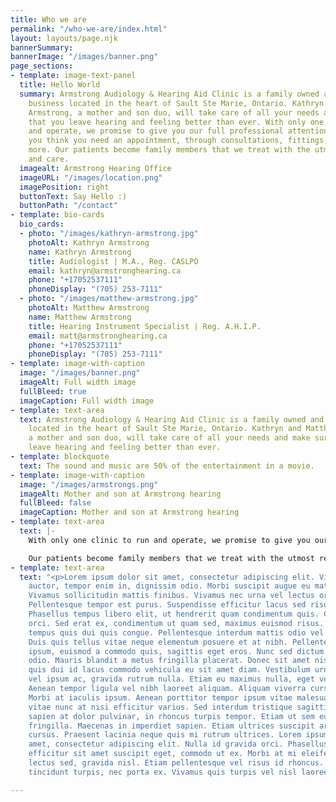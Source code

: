 ```yaml
---
title: Who we are
permalink: "/who-we-are/index.html"
layout: layouts/page.njk
bannerSummary: 
bannerImage: "/images/banner.png"
page_sections:
- template: image-text-panel
  title: Hello World
  summary: Armstrong Audiology & Hearing Aid Clinic is a family owned and operated
    business located in the heart of Sault Ste Marie, Ontario. Kathryn and Matthew
    Armstrong, a mother and son duo, will take care of all your needs and make sure
    that you leave hearing and feeling better than ever. With only one clinic to run
    and operate, we promise to give you our full professional attention from the moment
    you think you need an appointment, through consultations, fittings, repairs and
    more. Our patients become family members that we treat with the utmost respect
    and care.
  imagealt: Armstrong Hearing Office
  imageURL: "/images/location.png"
  imagePosition: right
  buttonText: Say Hello :)
  buttonPath: "/contact"
- template: bio-cards
  bio_cards:
  - photo: "/images/kathryn-armstrong.jpg"
    photoAlt: Kathryn Armstrong
    name: Kathryn Armstrong
    title: Audiologist | M.A., Reg. CASLPO
    email: kathryn@armstronghearing.ca
    phone: "+17052537111"
    phoneDisplay: "(705) 253-7111"
  - photo: "/images/matthew-armstrong.jpg"
    photoAlt: Matthew Armstrong
    name: Matthew Armstrong
    title: Hearing Instrument Specialist | Reg. A.H.I.P.
    email: matt@armstronghearing.ca
    phone: "+17052537111"
    phoneDisplay: "(705) 253-7111"
- template: image-with-caption
  image: "/images/banner.png"
  imageAlt: Full width image
  fullBleed: true
  imageCaption: Full width image
- template: text-area
  text: Armstrong Audiology & Hearing Aid Clinic is a family owned and operated business
    located in the heart of Sault Ste Marie, Ontario. Kathryn and Matthew Armstrong,
    a mother and son duo, will take care of all your needs and make sure that you
    leave hearing and feeling better than ever.
- template: blockquote
  text: The sound and music are 50% of the entertainment in a movie.
- template: image-with-caption
  image: "/images/armstrongs.png"
  imageAlt: Mother and son at Armstrong hearing
  fullBleed: false
  imageCaption: Mother and son at Armstrong hearing
- template: text-area
  text: |-
    With only one clinic to run and operate, we promise to give you our full professional attention from the moment you think you need an appointment, through consultations, fittings, repairs and more.

    Our patients become family members that we treat with the utmost respect and care.
- template: text-area
  text: "<p>Lorem ipsum dolor sit amet, consectetur adipiscing elit. Vivamus eu mauris
    auctor, tempor enim in, dignissim odio. Morbi suscipit augue eu mattis dapibus.
    Vivamus sollicitudin mattis finibus. Vivamus nec urna vel lectus ornare rutrum.
    Pellentesque tempor est purus. Suspendisse efficitur lacus sed risus pretium venenatis.
    Phasellus tempus libero elit, ut hendrerit quam condimentum quis. Cras eu metus
    orci. Sed erat ex, condimentum ut quam sed, maximus euismod risus. Pellentesque
    tempus quis dui quis congue. Pellentesque interdum mattis odio vel imperdiet.
    Duis quis tellus vitae neque elementum posuere et at nibh. Pellentesque ligula
    ipsum, euismod a commodo quis, sagittis eget eros. Nunc sed dictum nisl, vel malesuada
    odio. Mauris blandit a metus fringilla placerat. Donec sit amet nisi est.</p><p>Ut
    quis dui id lacus commodo vehicula eu sit amet diam. Vestibulum urna ex, consectetur
    vel ipsum ac, gravida rutrum nulla. Etiam eu maximus nulla, eget venenatis turpis.
    Aenean tempor ligula vel nibh laoreet aliquam. Aliquam viverra cursus semper.
    Morbi at iaculis ipsum. Aenean porttitor tempor ipsum vitae malesuada.</p><p>Fusce
    vitae nunc at nisi efficitur varius. Sed interdum tristique sagittis. Sed mollis
    sapien at dolor pulvinar, in rhoncus turpis tempor. Etiam ut sem eu dui faucibus
    fringilla. Maecenas in imperdiet sapien. Etiam ultrices suscipit arcu sit amet
    cursus. Praesent lacinia neque quis mi rutrum ultrices. Lorem ipsum dolor sit
    amet, consectetur adipiscing elit. Nulla id gravida orci. Phasellus dolor diam,
    efficitur sit amet suscipit eget, commodo ut ex. Morbi at mi eleifend, condimentum
    lectus sed, gravida nisl. Etiam pellentesque vel risus id rhoncus. Curabitur sagittis
    tincidunt turpis, nec porta ex. Vivamus quis turpis vel nisl laoreet sodales.</p>"

---
```

